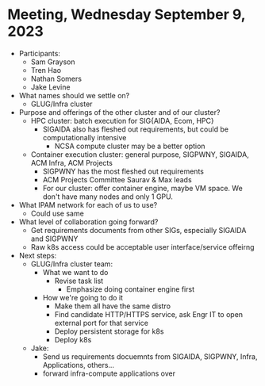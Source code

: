 # Meeting, Wednesday September 9, 2023
* Participants:
  * Sam Grayson
  * Tren Hao
  * Nathan Somers
  * Jake Levine
* What names should we settle on?
  * GLUG/Infra cluster
* Purpose and offerings of the other cluster and of our cluster?
  * HPC cluster: batch execution for SIG{AIDA, Ecom, HPC}
    * SIGAIDA also has fleshed out requirements, but could be computationally intensive
      * NCSA compute cluster may be a better option
  * Container execution cluster: general purpose, SIGPWNY, SIGAIDA, ACM Infra, ACM Projects
    * SIGPWNY has the most fleshed out requirements
    * ACM Projects Committee Saurav & Max leads
    * For our cluster: offer container engine, maybe VM space. We don't have many nodes and only 1 GPU.
* What IPAM network for each of us to use?
  * Could use same
* What level of collaboration going forward?
  * Get requirements documents from other SIGs, especially SIGAIDA and SIGPWNY
  * Raw k8s access could be acceptable user interface/service offeirng
* Next steps:
  * GLUG/Infra cluster team:
    * What we want to do
      * Revise task list
        * Emphasize doing container engine first
    * How we're going to do it
      * Make them all have the same distro
      * Find candidate HTTP/HTTPS service, ask Engr IT to open external port for that service
      * Deploy persistent storage for k8s
      * Deploy k8s
  * Jake:
    * Send us requirements docuemnts from SIGAIDA, SIGPWNY, Infra, Applications, others...
    * forward infra-compute applications over

